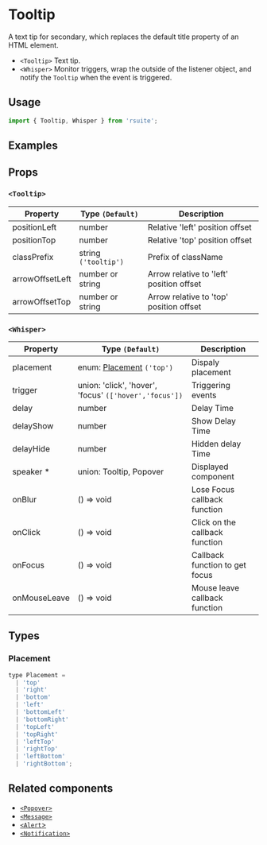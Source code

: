 # Tooltip

A text tip for secondary, which replaces the default title property of an HTML element.


* `<Tooltip>` Text tip.
* `<Whisper>` Monitor triggers, wrap the outside of the listener object, and notify the `Tooltip` when the event is triggered.

## Usage

```js
import { Tooltip, Whisper } from 'rsuite';
```

## Examples

<!--{demo}-->

## Props

### `<Tooltip>`

| Property        | Type `(Default)`     | Description                              |
| --------------- | -------------------- | ---------------------------------------- |
| positionLeft    | number               | Relative 'left' position offset          |
| positionTop     | number               | Relative 'top' position offset           |
| classPrefix     | string `('tooltip')` | Prefix of className                      |
| arrowOffsetLeft | number or string     | Arrow relative to 'left' position offset |
| arrowOffsetTop  | number or string     | Arrow relative to 'top' position offset  |

### `<Whisper>`

| Property     | Type `(Default)`                                       | Description                     |
| ------------ | ------------------------------------------------------ | ------------------------------- |
| placement    | enum: [Placement](#Placement) `('top')`                | Dispaly placement               |
| trigger      | union: 'click', 'hover', 'focus' `(['hover','focus'])` | Triggering events               |
| delay        | number                                                 | Delay Time                      |
| delayShow    | number                                                 | Show Delay Time                 |
| delayHide    | number                                                 | Hidden delay Time               |
| speaker \*   | union: Tooltip, Popover                                | Displayed component             |
| onBlur       | () => void                                             | Lose Focus callback function    |
| onClick      | () => void                                             | Click on the callback function  |
| onFocus      | () => void                                             | Callback function to get focus  |
| onMouseLeave | () => void                                             | Mouse leave callback function   |

## Types

### Placement

```js
type Placement =
  | 'top'
  | 'right'
  | 'bottom'
  | 'left'
  | 'bottomLeft'
  | 'bottomRight'
  | 'topLeft'
  | 'topRight'
  | 'leftTop'
  | 'rightTop'
  | 'leftBottom'
  | 'rightBottom';
```

## Related components

* [`<Popover>`](./popover)
* [`<Message>`](./message)
* [`<Alert`>](./alert)
* [`<Notification>`](./notification)
